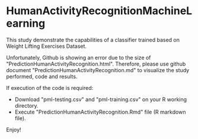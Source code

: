 # HumanActivityRecognitionMachineLearning
This study demonstrate the capabilities of a classifier trained based on  Weight Lifting Exercises Dataset.

Unfortunately, Github is showing an error due to the size of "PredictionHumanActivityRecognition.html". Therefore, please use github document "PredictionHumanActivityRecognition.md" to visualize the study performed, code and results.

If execution of the code is required:
- Download "pml-testing.csv" and "pml-training.csv" on your R working directory.
- Execute "PredictionHumanActivityRecognition.Rmd" file (R markdown file).

Enjoy!
